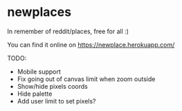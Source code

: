 # newplaces

In remember of reddit/places, free for all :)

You can find it online on https://newplace.herokuapp.com/

TODO:
* Mobile support
* Fix going out of canvas limit when zoom outside
* Show/hide pixels coords
* Hide palette
* Add user limit to set pixels?
